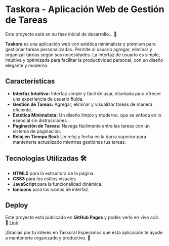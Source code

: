 # Taskora - Aplicación Web de Gestión de Tareas 

Este proyecto está en su fase inicial de desarrollo... 🚧

**Taskora** es una aplicación web con estética minimalista y premium para gestionar tareas personalizadas. Permite al usuario agregar, eliminar y organizar tareas según sus necesidades. La interfaz de usuario es simple, intuitiva y optimizada para facilitar la productividad personal, con un diseño elegante y moderno. 

## Características 

- **Interfaz Intuitiva:** Interfaz simple y fácil de usar, diseñada para ofrecer una experiencia de usuario fluida. 
- **Gestión de Tareas:** Agregar, eliminar y visualizar tareas de manera eficiente. 
- **Estética Minimalista:** Un diseño limpio y moderno, que se enfoca en lo esencial sin distracciones. 
- **Paginación de Tareas:** Navega fácilmente entre las tareas con un sistema de paginación. 
- **Reloj en Tiempo Real:** Un reloj y fecha en la barra superior para mantenerte actualizado mientras gestionas tus tareas. 

## Tecnologías Utilizadas 🛠️

- **HTML5** para la estructura de la página. 
- **CSS3** para los estilos visuales. 
- **JavaScript** para la funcionalidad dinámica. 
- **Ionicons** para los iconos de interfaz.

## Deploy
Este proyecto está publicado en **GitHub Pages** y podés verlo en vivo acá:  
🔗 [Link](https://luqu33.github.io/Taskora-App/)


¡Gracias por tu interés en Taskora! Esperamos que esta aplicación te ayude a mantenerte organizado y productivo. 🚀
